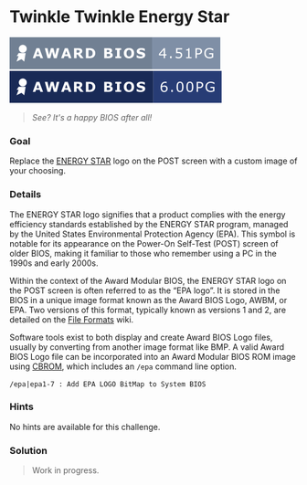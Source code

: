 # Twinkle Twinkle Energy Star

![Award Modular BIOS v4.51PG]
![Award Modular BIOS v6.00PG]

> _See? It's a happy BIOS after all!_

### Goal

Replace the [ENERGY STAR] logo on the POST screen with a custom image of your
choosing.

### Details

The ENERGY STAR logo signifies that a product complies with the energy
efficiency standards established by the ENERGY STAR program, managed by the
United States Environmental Protection Agency (EPA). This symbol is notable for
its appearance on the Power-On Self-Test (POST) screen of older BIOS, making it
familiar to those who remember using a PC in the 1990s and early 2000s.

Within the context of the Award Modular BIOS, the ENERGY STAR logo on the POST
screen is often referred to as the “EPA logo”. It is stored in the BIOS in a
unique image format known as the Award BIOS Logo, AWBM, or EPA. Two versions of
this format, typically known as versions 1 and 2, are detailed on the
[File Formats] wiki.

Software tools exist to both display and create Award BIOS Logo files, usually
by converting from another image format like BMP. A valid Award BIOS Logo file
can be incorporated into an Award Modular BIOS ROM image using [CBROM], which
includes an `/epa` command line option.

```
/epa|epa1-7 : Add EPA LOGO BitMap to System BIOS
```

### Hints

No hints are available for this challenge.

### Solution

> Work in progress.

<!-- External links -->
[File Formats]: http://fileformats.archiveteam.org/wiki/Award_BIOS_logo
[CBROM]: https://archive.org/details/cbrom
[ENERGY STAR]: https://energystar.gov

<!-- Included assets -->
[Award Modular BIOS v4.51PG]: ../../../assets/badges/award_4-51PG.svg
[Award Modular BIOS v6.00PG]: ../../../assets/badges/award_6-00PG.svg